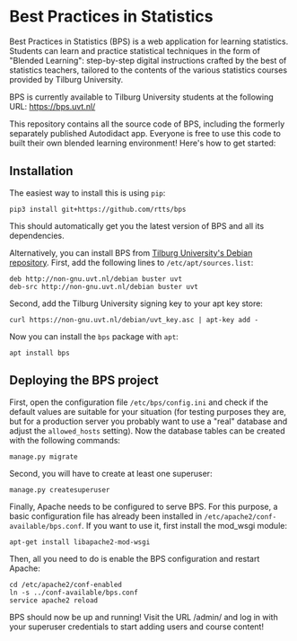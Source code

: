 Best Practices in Statistics
============================

Best Practices in Statistics (BPS) is a web application for learning
statistics. Students can learn and practice statistical techniques in
the form of "Blended Learning": step-by-step digital instructions
crafted by the best of statistics teachers, tailored to the contents
of the various statistics courses provided by Tilburg University.

BPS is currently available to Tilburg University students at the
following URL: https://bps.uvt.nl/

This repository contains all the source code of BPS, including the
formerly separately published Autodidact app. Everyone is free to use
this code to built their own blended learning environment! Here's how
to get started:

Installation
------------

The easiest way to install this is using `pip`:

    pip3 install git+https://github.com/rtts/bps

This should automatically get you the latest version of BPS and all
its dependencies.

Alternatively, you can install BPS from [Tilburg University's Debian
repository](https://non-gnu.uvt.nl/). First, add the following lines
to `/etc/apt/sources.list`:

    deb http://non-gnu.uvt.nl/debian buster uvt
    deb-src http://non-gnu.uvt.nl/debian buster uvt

Second, add the Tilburg University signing key to your apt key store:

    curl https://non-gnu.uvt.nl/debian/uvt_key.asc | apt-key add -

Now you can install the `bps` package with `apt`:

    apt install bps

Deploying the BPS project
-------------------------

First, open the configuration file `/etc/bps/config.ini` and check if
the default values are suitable for your situation (for testing
purposes they are, but for a production server you probably want to
use a "real" database and adjust the `allowed_hosts` setting). Now the
database tables can be created with the following commands:

    manage.py migrate

Second, you will have to create at least one superuser:

    manage.py createsuperuser

Finally, Apache needs to be configured to serve BPS. For this purpose,
a basic configuration file has already been installed in
`/etc/apache2/conf-available/bps.conf`. If you want to use it, first
install the mod_wsgi module:

    apt-get install libapache2-mod-wsgi

Then, all you need to do is enable the BPS configuration and restart
Apache:

    cd /etc/apache2/conf-enabled
    ln -s ../conf-available/bps.conf
    service apache2 reload

BPS should now be up and running! Visit the URL /admin/ and log in
with your superuser credentials to start adding users and course
content!
